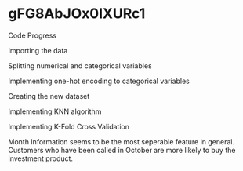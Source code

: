 # gFG8AbJOx0IXURc1


Code Progress

Importing the data 

Splitting numerical and categorical variables

Implementing one-hot encoding to categorical variables

Creating the new dataset

Implementing KNN algorithm

Implementing K-Fold Cross Validation

Month Information seems to be the most seperable feature in general. Customers who have been called in October are more likely to buy the investment product.




